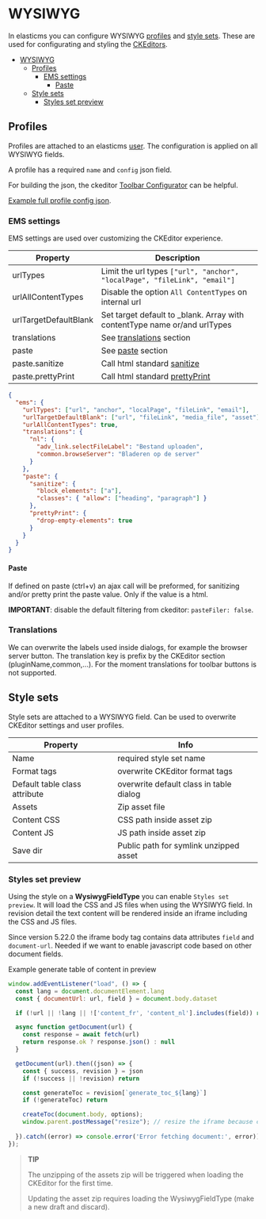 # WYSIWYG

In elasticms you can configure WYSIWYG [profiles](#profiles) and [style sets](#style-sets).
These are used for configurating and styling the [CKEditors](https://ckeditor.com/).

<!-- TOC -->
* [WYSIWYG](#wysiwyg)
  * [Profiles](#profiles)
    * [EMS settings](#ems-settings)
      * [Paste](#paste)
  * [Style sets](#style-sets)
    * [Styles set preview](#styles-set-preview)
<!-- TOC -->

## Profiles

Profiles are attached to an elasticms [user](../user/user.md). The configuration is applied on all WYSIWYG fields.

A profile has a required `name` and `config` json field.

For building the json, the ckeditor [Toolbar Configurator](https://ckeditor.com/latest/samples/toolbarconfigurator/index.html#basic) can be helpful.

[Example full profile config json](../wysiwyg/example_profile.md).

### EMS settings

EMS settings are used over customizing the CKEditor experience.

| Property              | Description                                                                |
|-----------------------|----------------------------------------------------------------------------|
| urlTypes              | Limit the url types  `["url", "anchor", "localPage", "fileLink", "email"]` |
| urlAllContentTypes    | Disable the option `All ContentTypes` on internal url                      |
| urlTargetDefaultBlank | Set target default to _blank. Array with contentType name or/and urlTypes  |
| translations          | See [translations](#translations) section                                  |
| paste                 | See [paste](#paste) section                                                |
| paste.sanitize        | Call html standard [sanitize](../dev/helpers/standard.md#sanitize)         |
| paste.prettyPrint     | Call html standard [prettyPrint](../dev/helpers/standard.md#prettyPrint)   |

```json
{
  "ems": {
    "urlTypes": ["url", "anchor", "localPage", "fileLink", "email"],
    "urlTargetDefaultBlank": ["url", "fileLink", "media_file", "asset"],
    "urlAllContentTypes": true,
    "translations": {
      "nl": {
        "adv_link.selectFileLabel": "Bestand uploaden",
        "common.browseServer": "Bladeren op de server"
      }
    },
    "paste": {
      "sanitize": {
        "block_elements": ["a"],
        "classes": { "allow": ["heading", "paragraph"] }
      },
      "prettyPrint": {
        "drop-empty-elements": true
      }
    }
  }
}
```

#### Paste
If defined on paste (ctrl+v) an ajax call will be preformed, for sanitizing and/or pretty print the paste value.
Only if the value is a html.

**IMPORTANT**: disable the default filtering from ckeditor: `pasteFiler: false`.

### Translations
We can overwrite the labels used inside dialogs, for example the browser server button.
The translation key is prefix by the CKEditor section (pluginName,common,...).
For the moment translations for toolbar buttons is not supported.

## Style sets

Style sets are attached to a WYSIWYG field.
Can be used to overwrite CKEditor settings and user profiles.

| Property                      | Info                                    |
|-------------------------------|-----------------------------------------|
| Name                          | required style set name                 |
| Format tags                   | overwrite CKEditor format tags          |
| Default table class attribute | overwrite default class in table dialog |
| Assets                        | Zip asset file                          |
| Content CSS                   | CSS path inside asset zip               |
| Content JS                    | JS path inside asset zip                |
| Save dir                      | Public path for symlink unzipped asset  |

### Styles set preview

Using the style on a **WysiwygFieldType** you can enable `Styles set preview`.
It will load the CSS and JS files when using the WYSIWYG field.
In revision detail the text content will be rendered inside an iframe including the CSS and JS files.

Since version 5.22.0 the iframe body tag contains data attributes `field` and `document-url`.
Needed if we want to enable javascript code based on other document fields.

Example generate table of content in preview

```javascript
window.addEventListener("load", () => {
  const lang = document.documentElement.lang
  const { documentUrl: url, field } = document.body.dataset

  if (!url || !lang || !['content_fr', 'content_nl'].includes(field)) return

  async function getDocument(url) {
    const response = await fetch(url)
    return response.ok ? response.json() : null
  }

  getDocument(url).then((json) => {
    const { success, revision } = json
    if (!success || !revision) return

    const generateToc = revision[`generate_toc_${lang}`]
    if (!generateToc) return

    createToc(document.body, options);
    window.parent.postMessage("resize"); // resize the iframe because createToc() will inject new html tags 
    
  }).catch((error) => console.error('Error fetching document:', error));
});
```

> **TIP** 
> 
> The unzipping of the assets zip will be triggered when loading the CKEditor for the first time.
> 
> Updating the asset zip requires loading the WysiwygFieldType (make a new draft and discard).
